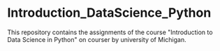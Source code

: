 # Introduction_DataScience_Python
This repository contains the assignments of the course  "Introduction to Data Science in Python" on courser by university of Michigan. 
